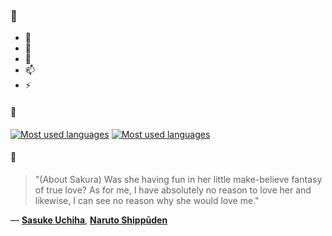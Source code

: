 ### 👋

- 🔭
- 🌱
- 💬
- 📫
- ⚡

#### 🧏

[![Most used languages](https://github-readme-stats-aynah.vercel.app/api/top-langs/?username=aynh&theme=solarized-dark&langs_count=6&layout=compact&hide_title=true)](https://github.com/anuraghazra/github-readme-stats#gh-dark-mode-only)
[![Most used languages](https://github-readme-stats-aynah.vercel.app/api/top-langs/?username=aynh&theme=solarized-light&langs_count=6&layout=compact&hide_title=true)](https://github.com/anuraghazra/github-readme-stats#gh-light-mode-only)

#### 💬

> "(About Sakura) Was she having fun in her little make-believe fantasy of true love? As for me, I have absolutely no reason to love her and likewise, I can see no reason why she would love me."

&mdash; [**Sasuke Uchiha**](https://myanimelist.net/character.php?q=Sasuke%20Uchiha&cat=character), [**Naruto Shippūden**](https://myanimelist.net/search/all?q=Naruto%20Shipp%C5%ABden&cat=all)
